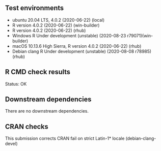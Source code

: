 ## Test environments
* ubuntu 20.04 LTS, 4.0.2 (2020-06-22) (local)
* R version 4.0.2 (2020-06-22) (win-builder)
* R version 4.0.2 (2020-06-22) (rhub)
* Windows R Under development (unstable) (2020-08-23 r79071)(win-builder)
* macOS 10.13.6 High Sierra, R version 4.0.2 (2020-06-22) (rhub) 
* Debian clang R Under development (unstable) (2020-08-08 r78985) (rhub)

## R CMD check results
Status: OK

## Downstream dependencies
There are no downstream dependencies.

## CRAN checks
This submission corrects CRAN fail on strict Latin-1* locale (debian-clang-devel)
